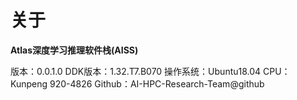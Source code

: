 # 关于

**Atlas深度学习推理软件栈(AISS)**

版本：0.0.1.0
DDK版本：1.32.T7.B070
操作系统：Ubuntu18.04
CPU：Kunpeng 920-4826
Github：AI-HPC-Research-Team@github